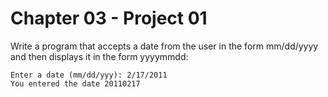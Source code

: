# Chapter 03 - Project 01

Write a program that accepts a date from the user in the form mm/dd/yyyy and
then displays it in the form yyyymmdd:

```
Enter a date (mm/dd/yyy): 2/17/2011
You entered the date 20110217
```
